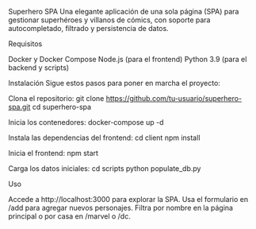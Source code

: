 Superhero SPA
Una elegante aplicación de una sola página (SPA) para gestionar superhéroes y villanos de cómics, con soporte para autocompletado, filtrado y persistencia de datos.

Requisitos

Docker y Docker Compose 
Node.js (para el frontend) 
Python 3.9 (para el backend y scripts) 


Instalación
Sigue estos pasos para poner en marcha el proyecto:

Clona el repositorio:
git clone https://github.com/tu-usuario/superhero-spa.git
cd superhero-spa


Inicia los contenedores:
docker-compose up -d


Instala las dependencias del frontend:
cd client
npm install


Inicia el frontend:
npm start


Carga los datos iniciales:
cd scripts
python populate_db.py




 Uso

 Accede a http://localhost:3000 para explorar la SPA.
 Usa el formulario en /add para agregar nuevos personajes.
 Filtra por nombre en la página principal o por casa en /marvel o /dc.




